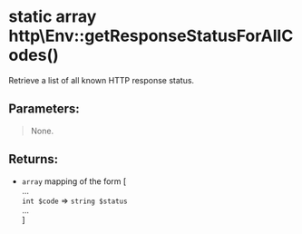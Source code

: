 # static array http\Env::getResponseStatusForAllCodes()

Retrieve a list of all known HTTP response status.

## Parameters:

> None.

## Returns:

* ```array``` mapping of the form \[  
  ...  
  ```int $code``` => ```string $status```  
  ...  
  \]
